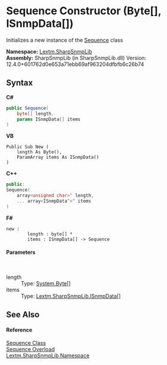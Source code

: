 # Sequence Constructor (Byte[], ISnmpData[])
 

Initializes a new instance of the <a href="T_Lextm_SharpSnmpLib_Sequence">Sequence</a> class

**Namespace:**&nbsp;<a href="N_Lextm_SharpSnmpLib">Lextm.SharpSnmpLib</a><br />**Assembly:**&nbsp;SharpSnmpLib (in SharpSnmpLib.dll) Version: 12.4.0+601762d0e653a71ebb69af963204dfbfb6c26b74

## Syntax

**C#**<br />
``` C#
public Sequence(
	byte[] length,
	params ISnmpData[] items
)
```

**VB**<br />
``` VB
Public Sub New ( 
	length As Byte(),
	ParamArray items As ISnmpData()
)
```

**C++**<br />
``` C++
public:
Sequence(
	array<unsigned char>^ length, 
	... array<ISnmpData^>^ items
)
```

**F#**<br />
``` F#
new : 
        length : byte[] * 
        items : ISnmpData[] -> Sequence
```


#### Parameters
&nbsp;<dl><dt>length</dt><dd>Type: <a href="https://docs.microsoft.com/dotnet/api/system.byte" target="_blank" rel="noopener noreferrer">System.Byte</a>[]<br /></dd><dt>items</dt><dd>Type: <a href="T_Lextm_SharpSnmpLib_ISnmpData">Lextm.SharpSnmpLib.ISnmpData</a>[]<br /></dd></dl>

## See Also


#### Reference
<a href="T_Lextm_SharpSnmpLib_Sequence">Sequence Class</a><br /><a href="Overload_Lextm_SharpSnmpLib_Sequence__ctor">Sequence Overload</a><br /><a href="N_Lextm_SharpSnmpLib">Lextm.SharpSnmpLib Namespace</a><br />